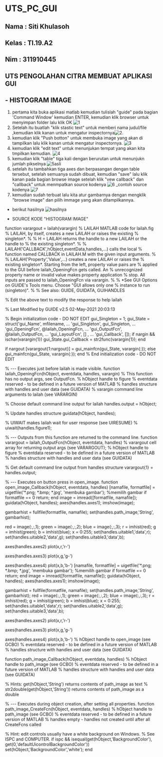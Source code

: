 # UTS_PC_GUI

## Nama  : Siti Khulasoh
## Kelas : TI.19.A2
## Nim   : 311910445
 ## UTS PENGOLAHAN CITRA MEMBUAT APLIKASI GUI
 
 ## - HISTOGRAM IMAGE
 
 1. pertama kita buka aplikasi matlab kemudian tulislah "guide" pada bagian 'Command Window' kemudian ENTER, kemudian klik browser untuk menyimpan folder lalu klik OK
![1](https://user-images.githubusercontent.com/56240533/116882948-3c5c2e00-ac4f-11eb-9172-1bc088c5f1e6.png)
2. Setelah itu buatlah "klik stastic text" untuk memberi nama judul/file ,kemudian klik kanan untuk mengatur inspectornya![2](https://user-images.githubusercontent.com/56240533/116883428-cb694600-ac4f-11eb-8472-f701dda52340.png).
3. kemudian klik "Push botton" untuk membuka image yang akan di tampilkan lalu klik kanan untuk mengatur inspectornya.
![3](https://user-images.githubusercontent.com/56240533/116883738-226f1b00-ac50-11eb-9d0d-d543b474238d.png)
4.  kemudian klik "edit text" untuk menunjukan tempat yang akan kita tmpilkan kemudian.
![4](https://user-images.githubusercontent.com/56240533/116885179-cb6a4580-ac51-11eb-87ed-4667f1316705.png)
5. kemudian klik "table" tiga kali dengan berurutan untuk menunjukn jumlah pikselnya
![5asli](https://user-images.githubusercontent.com/56240533/116884218-afb26f80-ac50-11eb-8b67-cc6ef86f476b.png)
6. setelah itu tambahkan tiga axes dan berpasangan dengan table tersebut, setelah semuanya sudah dibuat, kemudian "save" lalu klik kanan pada bagian browse image setelah klik "vew callback" dan "callback" untuk menmpatkan source kodenya
![6](https://user-images.githubusercontent.com/56240533/116884590-19cb1480-ac51-11eb-9491-e2eefcecef69.png)
_contoh source kodenya
![7](https://user-images.githubusercontent.com/56240533/116884692-38c9a680-ac51-11eb-8868-f73f850696a8.png)
7. kemudian sudah terbuat lalu kita atur gambarnya dengan mengklik "browse image" dan pilih immage yang akan ditampilkannya.

- berikut hasilnya
![hasilnya](https://user-images.githubusercontent.com/56240533/116884859-6ca4cc00-ac51-11eb-83e3-922bdf35f106.png)

- SOURCE KODE "HISTOGRAM IMAGE"

function varargout = lailah(varargin)
% LAILAH MATLAB code for lailah.fig
%      LAILAH, by itself, creates a new LAILAH or raises the existing
%      singleton*.
%
%      H = LAILAH returns the handle to a new LAILAH or the handle to
%      the existing singleton*.
%
%      LAILAH('CALLBACK',hObject,eventData,handles,...) calls the local
%      function named CALLBACK in LAILAH.M with the given input arguments.
%
%      LAILAH('Property','Value',...) creates a new LAILAH or raises the
%      existing singleton*.  Starting from the left, property value pairs are
%      applied to the GUI before lailah_OpeningFcn gets called.  An
%      unrecognized property name or invalid value makes property application
%      stop.  All inputs are passed to lailah_OpeningFcn via varargin.
%
%      *See GUI Options on GUIDE's Tools menu.  Choose "GUI allows only one
%      instance to run (singleton)".
%
% See also: GUIDE, GUIDATA, GUIHANDLES

% Edit the above text to modify the response to help lailah

% Last Modified by GUIDE v2.5 02-May-2021 20:03:13

% Begin initialization code - DO NOT EDIT
gui_Singleton = 1;
gui_State = struct('gui_Name',       mfilename, ...
                   'gui_Singleton',  gui_Singleton, ...
                   'gui_OpeningFcn', @lailah_OpeningFcn, ...
                   'gui_OutputFcn',  @lailah_OutputFcn, ...
                   'gui_LayoutFcn',  [] , ...
                   'gui_Callback',   []);
if nargin && ischar(varargin{1})
    gui_State.gui_Callback = str2func(varargin{1});
end

if nargout
    [varargout{1:nargout}] = gui_mainfcn(gui_State, varargin{:});
else
    gui_mainfcn(gui_State, varargin{:});
end
% End initialization code - DO NOT EDIT


% --- Executes just before lailah is made visible.
function lailah_OpeningFcn(hObject, eventdata, handles, varargin)
% This function has no output args, see OutputFcn.
% hObject    handle to figure
% eventdata  reserved - to be defined in a future version of MATLAB
% handles    structure with handles and user data (see GUIDATA)
% varargin   command line arguments to lailah (see VARARGIN)

% Choose default command line output for lailah
handles.output = hObject;

% Update handles structure
guidata(hObject, handles);

% UIWAIT makes lailah wait for user response (see UIRESUME)
% uiwait(handles.figure1);


% --- Outputs from this function are returned to the command line.
function varargout = lailah_OutputFcn(hObject, eventdata, handles) 
% varargout  cell array for returning output args (see VARARGOUT);
% hObject    handle to figure
% eventdata  reserved - to be defined in a future version of MATLAB
% handles    structure with handles and user data (see GUIDATA)

% Get default command line output from handles structure
varargout{1} = handles.output;


% --- Executes on button press in open_image.
function open_image_Callback(hObject, eventdata, handles)
[namafile, formatfile] = uigetfile('*.png; *.bmp; *.jpg', 'membuka gambar'); %memilih gambar
if formatfile == 0
    return;
end
image = imread([formatfile, namafile]);
guidata(hObject, handles);
axes(handles.axes1); 
imshow(image); 

gambarhist = fullfile(formatfile, namafile);
set(handles.path_image,'String', gambarhist);

red = image(:,:,1);
green = image(:,:,2);
blue = image(:,:,3);
r = imhist(red);
g = imhist(green);
b = imhist(blue);
x = 0:255;
set(handles.uitable1,'data',r);
set(handles.uitable2,'data',g);
set(handles.uitable3,'data',b);

axes(handles.axes2)
plot(x,r,'r-')

axes(handles.axes3)
plot(x,g,'g-')

axes(handles.axes4)
plot(x,b,'b-')
[namafile, formatfile] = uigetfile('*.png; *.bmp; *.jpg', 'membuka gambar'); %memilih gambar
if formatfile == 0
    return;
end
image = imread([formatfile, namafile]);
guidata(hObject, handles);
axes(handles.axes1); 
imshow(image); 

gambarhist = fullfile(formatfile, namafile);
set(handles.path_image,'String', gambarhist);
red = image(:,:,1);
green = image(:,:,2);
blue = image(:,:,3);
r = imhist(red);
g = imhist(green);
b = imhist(blue);
x = 0:255;
set(handles.uitable1,'data',r);
set(handles.uitable2,'data',g);
set(handles.uitable3,'data',b);

axes(handles.axes2)
plot(x,r,'r-')

axes(handles.axes3)
plot(x,g,'g-')

axes(handles.axes4)
plot(x,b,'b-')
% hObject    handle to open_image (see GCBO)
% eventdata  reserved - to be defined in a future version of MATLAB
% handles    structure with handles and user data (see GUIDATA)



function path_image_Callback(hObject, eventdata, handles)
% hObject    handle to path_image (see GCBO)
% eventdata  reserved - to be defined in a future version of MATLAB
% handles    structure with handles and user data (see GUIDATA)

% Hints: get(hObject,'String') returns contents of path_image as text
%        str2double(get(hObject,'String')) returns contents of path_image as a double


% --- Executes during object creation, after setting all properties.
function path_image_CreateFcn(hObject, eventdata, handles)
% hObject    handle to path_image (see GCBO)
% eventdata  reserved - to be defined in a future version of MATLAB
% handles    empty - handles not created until after all CreateFcns called

% Hint: edit controls usually have a white background on Windows.
%       See ISPC and COMPUTER.
if ispc && isequal(get(hObject,'BackgroundColor'), get(0,'defaultUicontrolBackgroundColor'))
    set(hObject,'BackgroundColor','white');
end
